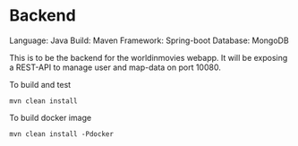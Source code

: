 # Backend

Language:	Java
Build:		Maven
Framework:	Spring-boot
Database:	MongoDB

This is to be the backend for the worldinmovies webapp.
It will be exposing a REST-API to manage user and map-data on port 10080.

To build and test
```
mvn clean install
```

To build docker image
```
mvn clean install -Pdocker
```
